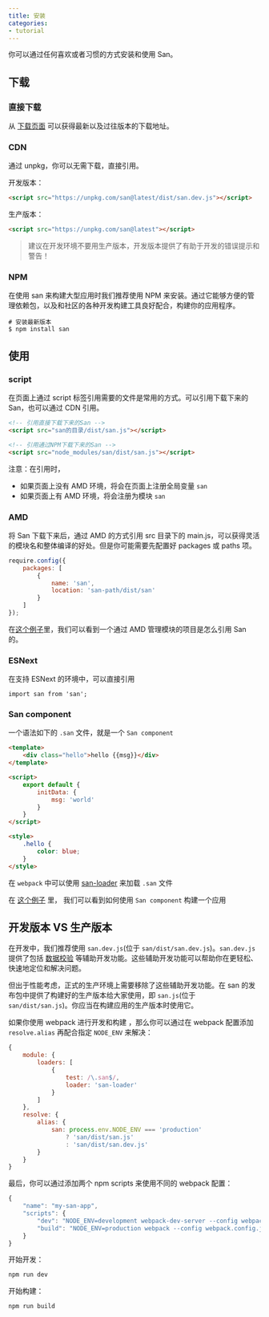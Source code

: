 ```yaml
---
title: 安装
categories:
- tutorial
---
```


你可以通过任何喜欢或者习惯的方式安装和使用 San。


下载
-----

### 直接下载

从 [下载页面](https://github.com/ecomfe/san/releases) 可以获得最新以及过往版本的下载地址。

### CDN

通过 unpkg，你可以无需下载，直接引用。

开发版本：

```html
<script src="https://unpkg.com/san@latest/dist/san.dev.js"></script>
```

生产版本：

```html
<script src="https://unpkg.com/san@latest"></script>
```

> 建议在开发环境不要用生产版本，开发版本提供了有助于开发的错误提示和警告！

### NPM

在使用 san 来构建大型应用时我们推荐使用 NPM 来安装。通过它能够方便的管理依赖包，以及和社区的各种开发构建工具良好配合，构建你的应用程序。

```shell
# 安装最新版本
$ npm install san
```

使用
-----


### script

在页面上通过 script 标签引用需要的文件是常用的方式。可以引用下载下来的 San，也可以通过 CDN 引用。


```html
<!-- 引用直接下载下来的San -->
<script src="san的目录/dist/san.js"></script>

<!-- 引用通过NPM下载下来的San -->
<script src="node_modules/san/dist/san.js"></script>
```

注意：在引用时，

- 如果页面上没有 AMD 环境，将会在页面上注册全局变量 `san`
- 如果页面上有 AMD 环境，将会注册为模块 `san`


### AMD

将 San 下载下来后，通过 AMD 的方式引用 src 目录下的 main.js，可以获得灵活的模块名和整体编译的好处。但是你可能需要先配置好 packages 或 paths 项。

```js
require.config({
    packages: [
        {
            name: 'san',
            location: 'san-path/dist/san'
        }
    ]
});
```

在[这个例子](https://github.com/ecomfe/san/tree/master/example/todos-amd)里，我们可以看到一个通过 AMD 管理模块的项目是怎么引用 San 的。

### ESNext

在支持 ESNext 的环境中，可以直接引用

```
import san from 'san';
```

### San component

一个语法如下的 `.san` 文件，就是一个 `San component`

```html
<template>
    <div class="hello">hello {{msg}}</div>
</template>

<script>
    export default {
        initData: {
            msg: 'world'
        }
    }
</script>

<style>
    .hello {
        color: blue;
    }
</style>
```

在 `webpack` 中可以使用 [san-loader](https://github.com/ecomfe/san-loader)  来加载 `.san` 文件

在 [这个例子](https://github.com/ecomfe/san/tree/master/example/todos-esnext) 里，
我们可以看到如何使用 `San component` 构建一个应用

开发版本 VS 生产版本
----------

在开发中，我们推荐使用 `san.dev.js`(位于 `san/dist/san.dev.js`)。`san.dev.js` 提供了包括 [数据校验](/san/tutorial/data-checking/) 等辅助开发功能。这些辅助开发功能可以帮助你在更轻松、快速地定位和解决问题。

但出于性能考虑，正式的生产环境上需要移除了这些辅助开发功能。在 san 的发布包中提供了构建好的生产版本给大家使用，即 `san.js`(位于 `san/dist/san.js`)。你应当在构建应用的生产版本时使用它。

如果你使用 webpack 进行开发和构建 ，那么你可以通过在 webpack 配置添加 `resolve.alias` 再配合指定 `NODE_ENV` 来解决：

```js
{
    module: {
        loaders: [
            {
                test: /\.san$/,
                loader: 'san-loader'
            }
        ]
    },
    resolve: {
        alias: {
            san: process.env.NODE_ENV === 'production'
                ? 'san/dist/san.js'
                : 'san/dist/san.dev.js'
        }
    }
}
```

最后，你可以通过添加两个 npm scripts 来使用不同的 webpack 配置：

```js
{
    "name": "my-san-app",
    "scripts": {
        "dev": "NODE_ENV=development webpack-dev-server --config webpack.config.js",
        "build": "NODE_ENV=production webpack --config webpack.config.js"
    }
}
```

开始开发：

```sh
npm run dev
```

开始构建：

```sh
npm run build
```
